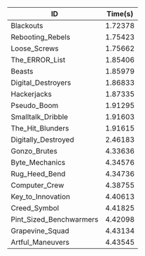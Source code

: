 |ID|Time(s)|
|-|-|
|Blackouts|1.72378|
|Rebooting_Rebels|1.75423|
|Loose_Screws|1.75662|
|The_ERROR_List|1.85406|
|Beasts|1.85979|
|Digital_Destroyers|1.86833|
|Hackerjacks|1.87335|
|Pseudo_Boom|1.91295|
|Smalltalk_Dribble|1.91603|
|The_Hit_Blunders|1.91615|
|Digitally_Destroyed|2.46183|
|Gonzo_Brutes|4.33636|
|Byte_Mechanics|4.34576|
|Rug_Heed_Bend|4.34736|
|Computer_Crew|4.38755|
|Key_to_Innovation|4.40613|
|Creed_Symbol|4.41825|
|Pint_Sized_Benchwarmers|4.42098|
|Grapevine_Squad|4.43134|
|Artful_Maneuvers|4.43545|
